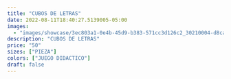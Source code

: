 ```yaml
---
title: "CUBOS DE LETRAS"
date: 2022-08-11T18:40:27.5139005-05:00
images:
  - "images/showcase/3ec803a1-0e4b-45d9-b383-571cc3d126c2_30210004-d8ca-499a-9672-cbf224af8b20.webp"
description: "CUBOS DE LETRAS"
price: "50"
sizes: ["PIEZA"]
colors: ["JUEGO DIDACTICO"]
draft: false
---
```

